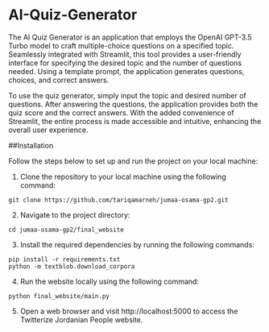 # AI-Quiz-Generator
The AI Quiz Generator is an application that employs the OpenAI GPT-3.5 Turbo model to craft multiple-choice questions on a specified topic. Seamlessly integrated with Streamlit, this tool provides a user-friendly interface for specifying the desired topic and the number of questions needed. Using a template prompt, the application generates questions, choices, and correct answers.

To use the quiz generator, simply input the topic and desired number of questions. After answering the questions, the application provides both the quiz score and the correct answers. With the added convenience of Streamlit, the entire process is made accessible and intuitive, enhancing the overall user experience.

##Installation

Follow the steps below to set up and run the project on your local machine:
1. Clone the repository to your local machine using the following command:
```
git clone https://github.com/tariqamarneh/jumaa-osama-gp2.git
```
2. Navigate to the project directory:
```
cd jumaa-osama-gp2/final_website
```
3. Install the required dependencies by running the following commands:
```
pip install -r requirements.txt
python -m textblob.download_corpora
```
4. Run the website locally using the following command:
```
python final_website/main.py
```
5. Open a web browser and visit http://localhost:5000 to access the Twitterize Jordanian People website.
